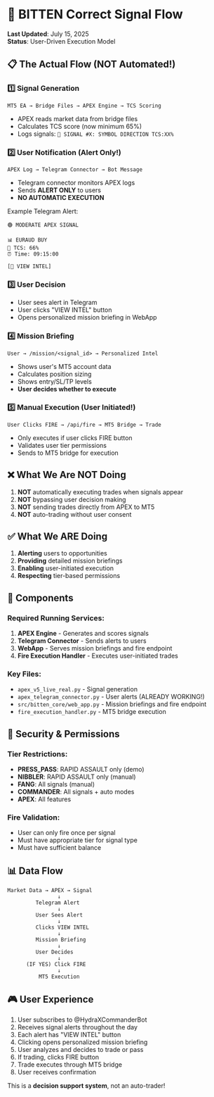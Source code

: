 # 🎯 BITTEN Correct Signal Flow

**Last Updated**: July 15, 2025  
**Status**: User-Driven Execution Model

## 📋 The Actual Flow (NOT Automated!)

### 1️⃣ **Signal Generation**
```
MT5 EA → Bridge Files → APEX Engine → TCS Scoring
```
- APEX reads market data from bridge files
- Calculates TCS score (now minimum 65%)
- Logs signals: `🎯 SIGNAL #X: SYMBOL DIRECTION TCS:XX%`

### 2️⃣ **User Notification** (Alert Only!)
```
APEX Log → Telegram Connector → Bot Message
```
- Telegram connector monitors APEX logs
- Sends **ALERT ONLY** to users
- **NO AUTOMATIC EXECUTION**

Example Telegram Alert:
```
🟢 MODERATE APEX SIGNAL

📊 EURAUD BUY
🎯 TCS: 66%
⏰ Time: 09:15:00

[🎯 VIEW INTEL]
```

### 3️⃣ **User Decision**
- User sees alert in Telegram
- User clicks "VIEW INTEL" button
- Opens personalized mission briefing in WebApp

### 4️⃣ **Mission Briefing**
```
User → /mission/<signal_id> → Personalized Intel
```
- Shows user's MT5 account data
- Calculates position sizing
- Shows entry/SL/TP levels
- **User decides whether to execute**

### 5️⃣ **Manual Execution** (User Initiated!)
```
User Clicks FIRE → /api/fire → MT5 Bridge → Trade
```
- Only executes if user clicks FIRE button
- Validates user tier permissions
- Sends to MT5 bridge for execution

## ❌ What We Are NOT Doing

1. **NOT** automatically executing trades when signals appear
2. **NOT** bypassing user decision making
3. **NOT** sending trades directly from APEX to MT5
4. **NOT** auto-trading without user consent

## ✅ What We ARE Doing

1. **Alerting** users to opportunities
2. **Providing** detailed mission briefings
3. **Enabling** user-initiated execution
4. **Respecting** tier-based permissions

## 🔧 Components

### Required Running Services:
1. **APEX Engine** - Generates and scores signals
2. **Telegram Connector** - Sends alerts to users
3. **WebApp** - Serves mission briefings and fire endpoint
4. **Fire Execution Handler** - Executes user-initiated trades

### Key Files:
- `apex_v5_live_real.py` - Signal generation
- `apex_telegram_connector.py` - User alerts (ALREADY WORKING!)
- `src/bitten_core/web_app.py` - Mission briefings and fire endpoint
- `fire_execution_handler.py` - MT5 bridge execution

## 🚫 Security & Permissions

### Tier Restrictions:
- **PRESS_PASS**: RAPID ASSAULT only (demo)
- **NIBBLER**: RAPID ASSAULT only (manual)
- **FANG**: All signals (manual)
- **COMMANDER**: All signals + auto modes
- **APEX**: All features

### Fire Validation:
- User can only fire once per signal
- Must have appropriate tier for signal type
- Must have sufficient balance

## 📊 Data Flow

```
Market Data → APEX → Signal
                ↓
         Telegram Alert
                ↓
         User Sees Alert
                ↓
         Clicks VIEW INTEL
                ↓
         Mission Briefing
                ↓
         User Decides
                ↓
      (IF YES) Click FIRE
                ↓
          MT5 Execution
```

## 🎮 User Experience

1. User subscribes to @HydraXCommanderBot
2. Receives signal alerts throughout the day
3. Each alert has "VIEW INTEL" button
4. Clicking opens personalized mission briefing
5. User analyzes and decides to trade or pass
6. If trading, clicks FIRE button
7. Trade executes through MT5 bridge
8. User receives confirmation

This is a **decision support system**, not an auto-trader!